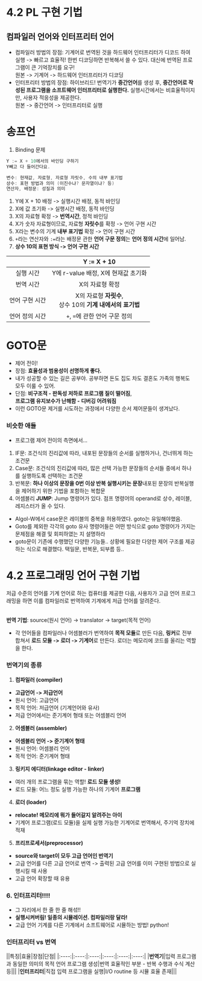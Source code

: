 # 4.2 PL 구현 기법
## 컴파일러 언어와 인터프리터 언어
- 컴파일러 방법의 장점: 기계어로 번역된 것을 하드웨어 인터프리터가 디코드 하여 실행
-> 빠르고 효율적! 한번 디코딩하면 반복해서 쓸 수 있다. 대신에 번역된 프로그램이 큰 기억장치를 요구! <br> 원본 -> 기계어 -> 하드웨어 인터프리터가 디코딩
- 인터프리터 방법의 장점: 하이브리드! 번역기가 **중간언어**를 생성 후, **중간언어로 작성된 프로그램을 소프트웨어 인터프리터로 실행한다.** 실행시간에서는 비효율적이지만, 사용자 적응성을 제공한다. <br>
원본 -> 중간언어 -> 인터프리터로 실행

# 송프언

1. Binding 문제
```c++
Y := X + 10에서의 바인딩 구하기
Y빼고 다 들어간다요.

변수: 현재값, 자료형, 자료형 자릿수, 수의 내부 표기법
상수: 표현 방법과 의미 (이진수냐? 문자열이냐? 등)
연산자, 배정문: 성질과 의미
```

1. Y에 X + 10 배정 -> 실행시간 배정, 동적 바인딩
2. X에 값 초기화 -> 실행시간 배정, 동적 바인딩
3. X의 자료형 확정 -> **번역시간**, 정적 바인딩
4. X가 숫자 자료형이므로, 자료형 **자릿수**를 확정 -> 언어 구현 시간
5. X라는 변수의 기계 **내부 표기법** 확정 -> 언어 구현 시간
6. `+`라는 연산자와 `:=`라는 배정문 관한 **언어 구문 정의**는 **언어 정의 시간**에 일어남. 
7. **상수 10의 표현 방식 -> 언어 구현 시간** 

||Y := X + 10|
|:----:|:----:|
|실행 시간|Y에 r-value 배정, X에 현재값 초기화|
|번역 시간|X의 자료형 확정|
|언어 구현 시간|X의 자료형 **자릿수**,<br> 상수 10의 **기계 내에서의 표기법**|
|언어 정의 시간|`+`, `=`에 관한 언어 구문 정의|


# GOTO문
- 제어 전이!
- 장점: **효율성과 범용성이 선명하게 좋다.**
- 내가 성공할 수 있는 길은 공부야. 공부하면 돈도 집도 차도 결혼도 가족의 행복도 모두 이룰 수 있어.
- 단점: **비구조적 - 판독성 저하로 프로그램 질이 떨어짐**, <br> **프로그램 유지보수가 난해함 - 디버깅 어려워짐**
- 이런 GOTO문 제거를 시도하는 과정에서 다양한 순서 제어문들이 생겨났다. 

### 비슷한 애들
- 프로그램 제어 전이의 측면에서...
1. IF문: 조건식의 진리값에 따라, 내포된 문장들의 순서를 실행하거나, 건너뛰게 하는 조건문
2. Case문: 조건식의 진리값에 따라, 많은 선택 가능한 문장들의 순서들 중에서 하나를 실행하도록 선택하는 조건문
3. 반복문: **하나 이상의 문장을 0번 이상 반복 실행시키는 문장**내포된 문장의 반복실행을 제어하기 위한 기법을 포함하는 복합문
4. 어셈블리 **JUMP**: Jump 명령어가 있다. 점프 명령어의 operand로 상수, 레이블, 레지스터가 올 수 있다.
- Algol-W에서 case문은 레이블의 중복을 허용하였다. goto는 유일해야했음.
- Goto를 제외한 각각의 goto 유사 명령어들은 어떤 방식으로 goto 명령어가 가지는 문제점을 해결 및 회피하였는 지 설명하라
- goto문이 기존에 수행했던 다양한 기능들.. 상황에 필요한 다양한 제어 구조를 제공하는 식으로 해결했다. 택일문, 반복문, 되부름 등.. 

# 4.2 프로그래밍 언어 구현 기법
저급 수준의 언어를 기계 언어로 하는 컴퓨터를 제공한 다음, 사용자가 고급 언어 프로그래밍을 하면 이를 컴파일러로 번역하여 기계에게 저급 언어를 알려준다. <br> <br>

**번역 기법**: source(원시 언어) -> translator -> target(목적 언어)
- 각 언어들을 컴파일러나 어셈블러가 번역하여 **목적 모듈**로 만든 다음, **링커**로 전부 합쳐서 **로드 모듈 -> 로더 -> 기계어**로 만든다. 로더는 메모리에 코드를 올리는 역할을 한다.

### 번역기의 종류
1. **컴파일러 (compiler)**
- **고급언어 -> 저급언어**
- 원시 언어: 고급언어
- 목적 언어: 저급언어 (기계언어와 유사)
- 저급 언어에서는 준기계어 형태 또는 어셈블리 언어

2. **어셈블러 (assembler)**
- **어셈블리 언어 -> 준기계어 형태**
- 원시 언어: 어셈블리 언어
- 목적 언어: 준기계어 형태

3. **링키지 에디터(linkage editor - linker)**
- 여러 개의 프로그램을 묶는 역할! **로드 모듈 생성!**
- 로드 모듈: 어느 정도 실행 가능한 하나의 기계어 **프로그램**

4. **로더 (loader)**
- **relocate! 메모리에 뭐가 들어갈지 알려주는 아이**
- 기계어 프로그램(로드 모듈)을 실제 실행 가능한 기계어로 번역해서, 주기억 장치에 적재

5. **프리프로세서(preprocessor)**
- **source와 target이 모두 고급 언어인 번역기**
- 고급 언어를 다른 고급 언어로 번역 ->  출력된 고급 언어를 이미 구현된 방법으로 실행시킬 때 사용
- 고급 언어 확장할 때 유용

### 6. **인터프리터!!!!**
- 그 자리에서 한 줄 한 줄 해섞!!
- **실행시켜버림! 일종의 시뮬레이션. 컴파일러랑 달라!**
- 고급 언어 기계를 다른 기계에서 소프트웨어로 시뮬하는 방법! python!


### 인터프리터 vs 번역

||특징|효율|장점|단점|
|:----:|:----:|:----:|:----:|:----:|:----:|
|**번역기**|입력 프로그램과 동일한 의미의 목적 언어 프로그램 생성|번역 효율적인 부분 - 반복 수행과 수식 계산 등|||
|**인터프리터**|직접 입력 프로그램을 실행|I/O routine 등 시뮬 효율 존재|||

